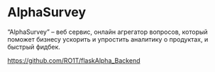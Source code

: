 # AlphaSurvey
“AlphaSurvey” – веб сервис, онлайн агрегатор вопросов, который поможет бизнесу ускорить и упростить аналитику о продуктах, и быстрый фидбек.

https://github.com/RO1T/flaskAlpha_Backend
